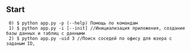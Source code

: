 Start 
-------------------
     0) $ python app.py -р (--help) Помощь по командам
     1) $ python app.py -i [--init] //Инициализация приложения, создание базы данных и таблиц с данными
     2) $ python app.py -uid 3 //Поиск соседей по офису для юзера с заданым ID, 


     